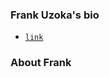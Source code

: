 ### Frank Uzoka's bio

* [`link`](https://unbeatablesites.github.io/Frank-Uzoka-s-Bio/)

### About Frank

